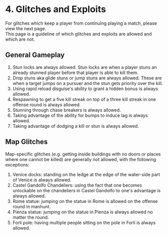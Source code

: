 # 4. Glitches and Exploits

For glitches which keep a player from continuing playing a match, please view the next page.  
This page is a guideline of which glitches and exploits are allowed and which are not.

## General Gameplay

1. Stun locks are always allowed. Stun locks are when a player stuns an already stunned player before that player is able to kill them.
2. Drop stuns aka glide stuns or jump stuns are always allowed. These are when a target jumps on a pursuer and the stun gets priority over the kill.
3. Using rapid reload disguise's ability to grant a hidden bonus is always allowed.
4. Respawning to get a five kill streak on top of a three kill streak in one offense round is always allowed.
5. Stunning through chase breakers is always allowed.
6. Taking advantage of the ability for bumps to induce lag is always allowed.
7. Taking advantage of dodging a kill or stun is always allowed.

## Map Glitches

Map-specific glitches \(e.g. getting inside buildings with no doors or places where one cannot be killed\) are generally not allowed, with the following exceptions:

1. Venice docks: standing on the ledge at the edge of the water-side part of Venice is always allowed.
2. Castel Gandolfo Chandeliers: using the fact that one becomes unlockable on the chandeliers in Castel Gandolfo to one's advantage is always allowed.
3. Rome statue: jumping on the statue in Rome is allowed on the offense round in manhunt.
4. Pienza statue: jumping on the statue in Pienza is always allowed no matter the round.
5. Forli pole: having multiple people sitting on the pole in Forli is always allowed.



